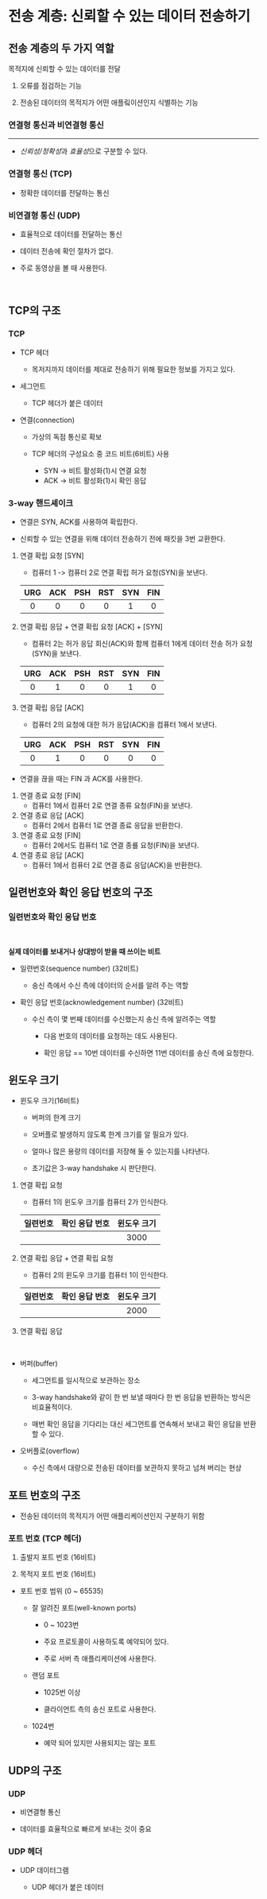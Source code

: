 # 전송 계층: 신뢰할 수 있는 데이터 전송하기

## 전송 계층의 두 가지 역할

목적지에 신뢰할 수 있는 데이터를 전달

1. 오류를 점검하는 기능

2. 전송된 데이터의 목적지가 어떤 애플맄이션인지 식별하는 기능

### 연결형 통신과 비연결형 통신

---

- *신뢰성/정확성*과 *효율성*으로 구분할 수 있다.

### 연결형 통신 (TCP)

- 정확한 데이터를 전달하는 통신

### 비연결형 통신 (UDP)

- 효율적으로 데이터를 전달하는 통신

- 데이터 전송에 확인 절차가 없다.

- 주로 동영상을 볼 때 사용한다.

<br>

## TCP의 구조

### TCP

- TCP 헤더

  - 목저지까지 데이터를 제대로 전송하기 위해 필요한 정보를 가지고 있다.

- 세그먼트
  - TCP 헤더가 붙은 데이터
- 연결(connection)

  - 가상의 독점 통신로 확보

  - TCP 헤더의 구성요소 중 코드 비트(6비트) 사용
    - SYN -> 비트 활성화(1)시 연결 요청
    - ACK -> 비트 활성화(1)시 확인 응답

### 3-way 핸드셰이크

- 연결은 SYN, ACK를 사용하여 확립한다.

- 신뢰할 수 있는 연결을 위해 데이터 전송하기 전에 패킷을 3번 교환한다.

1. 연결 확립 요청 [SYN]

   - 컴퓨터 1 -> 컴퓨터 2로 연결 확립 허가 요청(SYN)을 보낸다.

   | URG | ACK | PSH | RST | SYN | FIN |
   | :-: | :-: | :-: | :-: | :-: | :-: |
   |  0  |  0  |  0  |  0  |  1  |  0  |

2. 연결 확립 응답 + 연결 확립 요청 [ACK] + [SYN]

   - 컴퓨터 2는 허가 응답 회신(ACK)와 함께 컴퓨터 1에게 데이터 전송 허가 요청(SYN)을 보낸다.

   | URG | ACK | PSH | RST | SYN | FIN |
   | :-: | :-: | :-: | :-: | :-: | :-: |
   |  0  |  1  |  0  |  0  |  1  |  0  |

3. 연결 확립 응답 [ACK]

   - 컴퓨터 2의 요청에 대한 허가 응답(ACK)을 컴퓨터 1에서 보낸다.

   | URG | ACK | PSH | RST | SYN | FIN |
   | :-: | :-: | :-: | :-: | :-: | :-: |
   |  0  |  1  |  0  |  0  |  0  |  0  |

- 연결을 끊을 때는 FIN 과 ACK를 사용한다.

1. 연결 종료 요청 [FIN]
   - 컴퓨터 1에서 컴퓨터 2로 연결 종류 요청(FIN)을 보낸다.
2. 연결 종료 응답 [ACK]
   - 컴퓨터 2에서 컴퓨터 1로 연결 종료 응답을 반환한다.
3. 연결 종료 요청 [FIN]
   - 컴퓨터 2에서도 컴퓨터 1로 연결 종룔 요청(FIN)을 보낸다.
4. 연결 종료 응답 [ACK]
   - 컴퓨터 1에서 컴퓨터 2로 연결 종료 응답(ACK)을 반환한다.

## 일련번호와 확인 응답 번호의 구조

### 일련번호와 확인 응답 번호

<br>

**실제 데이터를 보내거나 상대방이 받을 때 쓰이는 비트**

- 일련번호(sequence number) (32비트)

  - 송신 측에서 수신 측에 데이터의 순서를 알려 주는 역할

- 확인 응답 번호(acknowledgement number) (32비트)

  - 수신 측이 몇 번째 데이터를 수신했는지 송신 측에 알려주는 역할

    - 다음 번호의 데이터를 요청하는 데도 사용된다.

    - 확인 응답 == 10번 데이터를 수신하면 11번 데이터를 송신 측에 요청한다.

## 윈도우 크기

- 윈도우 크기(16비트)

  - 버퍼의 한계 크기

  - 오버플로 발생하지 않도록 한계 크기를 알 필요가 있다.

  - 얼마나 많은 용량의 데이터를 저장해 둘 수 있는지를 나타낸다.

  - 초기값은 3-way handshake 시 판단한다.

1. 연결 확립 요청

   - 컴퓨터 1의 윈도우 크기를 컴퓨터 2가 인식한다.

   | 일련번호 | 확인 응답 번호 | 윈도우 크기 |
   | :------: | :------------: | :---------: |
   |          |                |    3000     |

2. 연결 확립 응답 + 연결 확립 요청

   - 컴퓨터 2의 윈도우 크기를 컴퓨터 1이 인식한다.

   | 일련번호 | 확인 응답 번호 | 윈도우 크기 |
   | :------: | :------------: | :---------: |
   |          |                |    2000     |

3. 연결 확립 응답

<br>

- 버퍼(buffer)

  - 세그먼트를 일시적으로 보관하는 장소

  - 3-way handshake와 같이 한 번 보낼 때마다 한 번 응답을 반환하는 방식은 비효율적이다.

  - 매번 확인 응답을 기다리는 대신 세그먼트를 연속해서 보내고 확인 응답을 반환할 수 있다.

- 오버플로(overflow)
  - 수신 측에서 대량으로 전송된 데이터를 보관하지 못하고 넘쳐 버리는 현상

## 포트 번호의 구조

- 전송된 데이터의 목적지가 어떤 애플리케이션인지 구분하기 위함

### 포트 번호 (TCP 헤더)

1. 출발지 포트 번호 (16비트)

2. 목적지 포트 번호 (16비트)

- 포트 번호 범위 (0 ~ 65535)

  - 잘 알려진 포트(well-known ports)

    - 0 ~ 1023번

    - 주요 프로토콜이 사용하도록 예약되어 있다.

    - 주로 서버 측 애플리케이션에 사용한다.

  - 랜덤 포트

    - 1025번 이상

    - 클라이언트 측의 송신 포트로 사용한다.

  - 1024번
    - 예약 되어 있지만 사용되지는 않는 포트

## UDP의 구조

### UDP

- 비연결형 통신

- 데이터를 효율적으로 빠르게 보내는 것이 중요

### UDP 헤더

- UDP 데이터그램

  - UDP 헤더가 붙은 데이터
